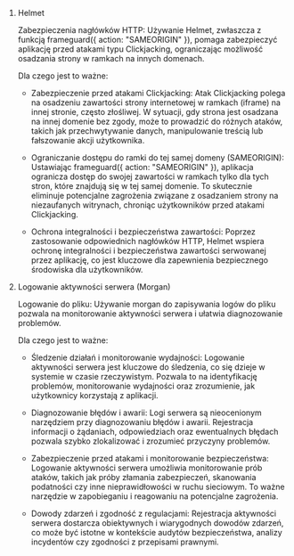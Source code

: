 1. Helmet

    Zabezpieczenia nagłówków HTTP: Używanie Helmet, zwłaszcza z funkcją frameguard({ action: "SAMEORIGIN" }), pomaga zabezpieczyć aplikację przed atakami typu Clickjacking, ograniczając możliwość osadzania strony w ramkach na innych domenach.
    
    Dla czego jest to ważne:

   - Zabezpieczenie przed atakami Clickjacking: Atak Clickjacking polega na osadzeniu zawartości strony internetowej w ramkach (iframe) na innej stronie, często złośliwej. W sytuacji, gdy strona jest osadzana na innej domenie bez zgody, może to prowadzić do różnych ataków, takich jak przechwytywanie danych, manipulowanie treścią lub fałszowanie akcji użytkownika.

   - Ograniczanie dostępu do ramki do tej samej domeny (SAMEORIGIN): Ustawiając frameguard({ action: "SAMEORIGIN" }), aplikacja ogranicza dostęp do swojej zawartości w ramkach tylko dla tych stron, które znajdują się w tej samej domenie. To skutecznie eliminuje potencjalne zagrożenia związane z osadzaniem strony na niezaufanych witrynach, chroniąc użytkowników przed atakami Clickjacking.

   - Ochrona integralności i bezpieczeństwa zawartości: Poprzez zastosowanie odpowiednich nagłówków HTTP, Helmet wspiera ochronę integralności i bezpieczeństwa zawartości serwowanej przez aplikację, co jest kluczowe dla zapewnienia bezpiecznego środowiska dla użytkowników.

2. Logowanie aktywności serwera (Morgan)

   Logowanie do pliku: Używanie morgan do zapisywania logów do pliku pozwala na monitorowanie aktywności serwera i ułatwia diagnozowanie problemów.

   Dla czego jest to ważne:

   - Śledzenie działań i monitorowanie wydajności: Logowanie aktywności serwera jest kluczowe do śledzenia, co się dzieje w systemie w czasie rzeczywistym. Pozwala to na identyfikację problemów, monitorowanie wydajności oraz zrozumienie, jak użytkownicy korzystają z aplikacji.

   - Diagnozowanie błędów i awarii: Logi serwera są nieocenionym narzędziem przy diagnozowaniu błędów i awarii. Rejestracja informacji o żądaniach, odpowiedziach oraz ewentualnych błędach pozwala szybko zlokalizować i zrozumieć przyczyny problemów.

   - Zabezpieczenie przed atakami i monitorowanie bezpieczeństwa: Logowanie aktywności serwera umożliwia monitorowanie prób ataków, takich jak próby złamania zabezpieczeń, skanowania podatności czy inne nieprawidłowości w ruchu sieciowym. To ważne narzędzie w zapobieganiu i reagowaniu na potencjalne zagrożenia.

   - Dowody zdarzeń i zgodność z regulacjami: Rejestracja aktywności serwera dostarcza obiektywnych i wiarygodnych dowodów zdarzeń, co może być istotne w kontekście audytów bezpieczeństwa, analizy incydentów czy zgodności z przepisami prawnymi.

